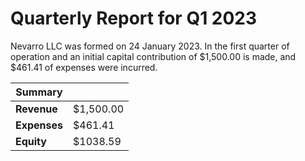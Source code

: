 # Quarterly Report for Q1 2023

Nevarro LLC was formed on 24 January 2023. In the first quarter of operation and
an initial capital contribution of $1,500.00 is made, and $461.41 of expenses
were incurred.

| Summary      |           |
| ------------ | --------- |
| **Revenue**  | $1,500.00 |
| **Expenses** | $461.41   |
| **Equity**   | $1038.59  |
